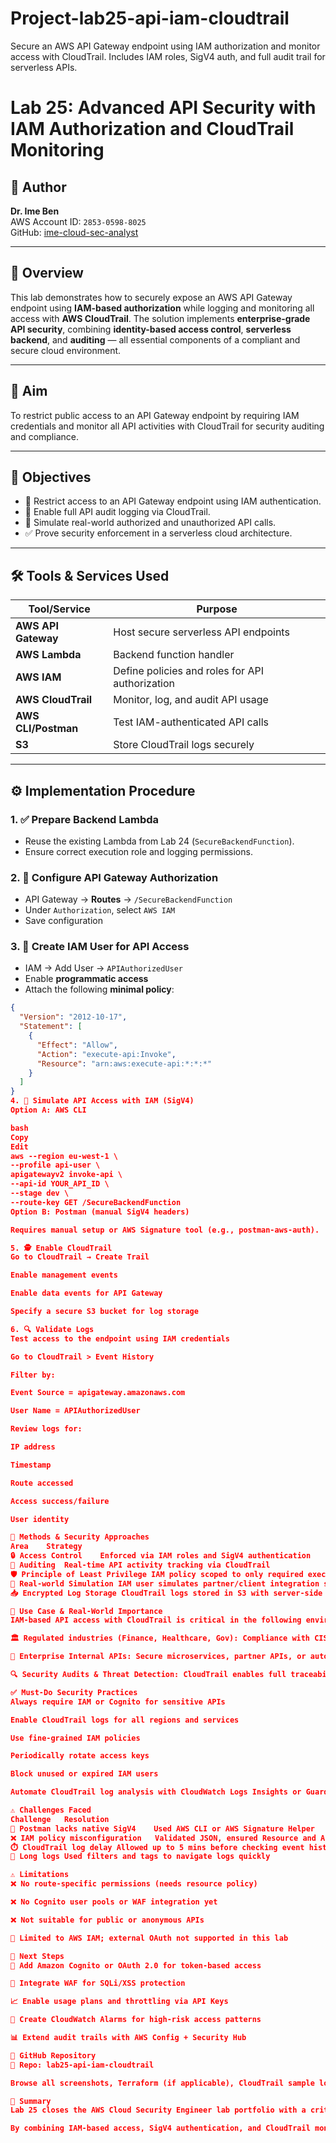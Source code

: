 # Project-lab25-api-iam-cloudtrail
Secure an AWS API Gateway endpoint using IAM authorization and monitor access with CloudTrail. Includes IAM roles, SigV4 auth, and full audit trail for serverless APIs.
# Lab 25: Advanced API Security with IAM Authorization and CloudTrail Monitoring

## 👤 Author
**Dr. Ime Ben**  
AWS Account ID: `2853-0598-8025`  
GitHub: [ime-cloud-sec-analyst](https://github.com/ime-cloud-sec-analyst)

---

## 🔐 Overview

This lab demonstrates how to securely expose an AWS API Gateway endpoint using **IAM-based authorization** while logging and monitoring all access with **AWS CloudTrail**. The solution implements **enterprise-grade API security**, combining **identity-based access control**, **serverless backend**, and **auditing** — all essential components of a compliant and secure cloud environment.

---

## 🎯 Aim

To restrict public access to an API Gateway endpoint by requiring IAM credentials and monitor all API activities with CloudTrail for security auditing and compliance.

---

## 🧩 Objectives

- 🔐 Restrict access to an API Gateway endpoint using IAM authentication.
- 📜 Enable full API audit logging via CloudTrail.
- 🧪 Simulate real-world authorized and unauthorized API calls.
- ✅ Prove security enforcement in a serverless cloud architecture.

---

## 🛠️ Tools & Services Used

| Tool/Service       | Purpose                                           |
|--------------------|---------------------------------------------------|
| **AWS API Gateway**| Host secure serverless API endpoints              |
| **AWS Lambda**     | Backend function handler                          |
| **AWS IAM**        | Define policies and roles for API authorization   |
| **AWS CloudTrail** | Monitor, log, and audit API usage                 |
| **AWS CLI/Postman**| Test IAM-authenticated API calls                  |
| **S3**             | Store CloudTrail logs securely                    |

---

## ⚙️ Implementation Procedure

### 1. ✅ Prepare Backend Lambda
- Reuse the existing Lambda from Lab 24 (`SecureBackendFunction`).
- Ensure correct execution role and logging permissions.

### 2. 🔗 Configure API Gateway Authorization
- API Gateway → **Routes** → `/SecureBackendFunction`
- Under `Authorization`, select `AWS IAM`
- Save configuration

### 3. 👤 Create IAM User for API Access
- IAM → Add User → `APIAuthorizedUser`
- Enable **programmatic access**
- Attach the following **minimal policy**:
```json
{
  "Version": "2012-10-17",
  "Statement": [
    {
      "Effect": "Allow",
      "Action": "execute-api:Invoke",
      "Resource": "arn:aws:execute-api:*:*:*"
    }
  ]
}
4. 📡 Simulate API Access with IAM (SigV4)
Option A: AWS CLI

bash
Copy
Edit
aws --region eu-west-1 \
--profile api-user \
apigatewayv2 invoke-api \
--api-id YOUR_API_ID \
--stage dev \
--route-key GET /SecureBackendFunction
Option B: Postman (manual SigV4 headers)

Requires manual setup or AWS Signature tool (e.g., postman-aws-auth).

5. 🕵️ Enable CloudTrail
Go to CloudTrail → Create Trail

Enable management events

Enable data events for API Gateway

Specify a secure S3 bucket for log storage

6. 🔍 Validate Logs
Test access to the endpoint using IAM credentials

Go to CloudTrail > Event History

Filter by:

Event Source = apigateway.amazonaws.com

User Name = APIAuthorizedUser

Review logs for:

IP address

Timestamp

Route accessed

Access success/failure

User identity

🧠 Methods & Security Approaches
Area	Strategy
🔒 Access Control	Enforced via IAM roles and SigV4 authentication
📜 Auditing	Real-time API activity tracking via CloudTrail
🛡️ Principle of Least Privilege	IAM policy scoped to only required execute-api:Invoke action
🧪 Real-world Simulation	IAM user simulates partner/client integration securely
📥 Encrypted Log Storage	CloudTrail logs stored in S3 with server-side encryption

🧩 Use Case & Real-World Importance
IAM-based API access with CloudTrail is critical in the following environments:

🏛️ Regulated industries (Finance, Healthcare, Gov): Compliance with CIS, ISO, PCI-DSS, and NIST requires access control and auditing.

🏢 Enterprise Internal APIs: Secure microservices, partner APIs, or automation tools with controlled IAM access.

🔍 Security Audits & Threat Detection: CloudTrail enables full traceability of API calls and user behavior.

✅ Must-Do Security Practices
Always require IAM or Cognito for sensitive APIs

Enable CloudTrail logs for all regions and services

Use fine-grained IAM policies

Periodically rotate access keys

Block unused or expired IAM users

Automate CloudTrail log analysis with CloudWatch Logs Insights or GuardDuty

⚠️ Challenges Faced
Challenge	Resolution
🔐 Postman lacks native SigV4	Used AWS CLI or AWS Signature Helper
❌ IAM policy misconfiguration	Validated JSON, ensured Resource and Action fields matched
⏱️ CloudTrail log delay	Allowed up to 5 mins before checking event history
📜 Long logs	Used filters and tags to navigate logs quickly

⚠️ Limitations
❌ No route-specific permissions (needs resource policy)

❌ No Cognito user pools or WAF integration yet

❌ Not suitable for public or anonymous APIs

🧪 Limited to AWS IAM; external OAuth not supported in this lab

🚀 Next Steps
🔐 Add Amazon Cognito or OAuth 2.0 for token-based access

🧱 Integrate WAF for SQLi/XSS protection

📈 Enable usage plans and throttling via API Keys

🧪 Create CloudWatch Alarms for high-risk access patterns

📊 Extend audit trails with AWS Config + Security Hub

📁 GitHub Repository
🔗 Repo: lab25-api-iam-cloudtrail

Browse all screenshots, Terraform (if applicable), CloudTrail sample logs, and implementation scripts.

🧾 Summary
Lab 25 closes the AWS Cloud Security Engineer lab portfolio with a critical enterprise-grade security capability: secure API authorization + full observability.

By combining IAM-based access, SigV4 authentication, and CloudTrail monitoring, you implement the gold standard for internal/external API security. This is a must-have pattern in any production AWS environment.
